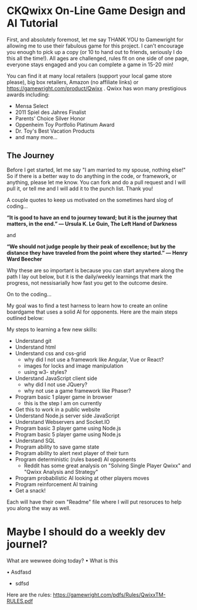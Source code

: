﻿# CKQwixx On-Line Game Design and AI Tutorial

First, and absolutely foremost, let me say THANK YOU to Gamewright for allowing me to use their fabulous game for this project.  I can't encourage you enough to pick up a copy (or 10 to hand out to friends, seriously I do this all the time!).  All ages are challenged, rules fit on one side of one page, everyone stays engaged and you can complete a game in 15-20 min!  

You can find it at many local retailers (support your local game store please), big box retailers, Amazon (no affiliate links) or https://gamewright.com/product/Qwixx .  Qwixx has won many prestigious awards including:
* Mensa Select
* 2011 Spiel des Jahres Finalist
* Parents' Choice Silver Honor
* Oppenheim Toy Portfolio Platinum Award
* Dr. Toy's Best Vacation Products
* and many more...

## The Journey
Before I get started, let me say "I am married to my spouse, nothing else!"  So if there is a better way to do anything in the code, or framework, or anything, please let me know.  You can fork and do a pull request and I will pull it, or tell me and I will add it to the punch list.  Thank you!

A couple quotes to keep us motivated on the sometimes hard slog of coding...

**“It is good to have an end to journey toward; but it is the journey that matters, in the end.”
― Ursula K. Le Guin, The Left Hand of Darkness**

and

**“We should not judge people by their peak of excellence; but by the distance they have traveled from the point where they started.”
― Henry Ward Beecher**

Why these are so important is because you can start anywhere along the path I lay out below, but it is the daily/weekly learnings that mark the progress, not nessisarially how fast you get to the outcome desire.

On to the coding...

My goal was to find a test harness to learn how to create an online boardgame that uses a solid AI for opponents.  Here are the main steps outlined below:

My steps to learning a few new skills:
* Understand git
* Understand html
* Understand css and css-grid
    * why did I not use a framework like Angular, Vue or React?
    * images for locks and image manipulation
    * using w3- styles?
* Understand JavaScript client side
    * why did I not use JQuery?
    * why not use a game framework like Phaser?
* Program basic 1 player game in browser
    * this is the step I am on currently
* Get this to work in a public website
* Understand Node.js server side JavaScript
* Understand Webservers and Socket.IO
* Program basic 3 player game using Node.js
* Program basic 5 player game using Node.js
* Understand SQL
* Program ability to save game state
* Program ability to alert next player of their turn
* Program deterministic (rules based) AI opponents
    * Reddit has some great analysis on "Solving Single Player Qwixx" and "Qwixx Analysis and Strategy"
* Program probabilistic AI looking at other players moves
* Program reinforcement AI training
* Get a snack!

Each will have their own "Readme" file where I will put resoruces to help you along the way as well.


# Maybe I should do a weekly dev journel? 

What are wewwee doing today?
• What is this

• Asdfasd

* sdfsd


Here are the rules: https://gamewright.com/pdfs/Rules/QwixxTM-RULES.pdf 

